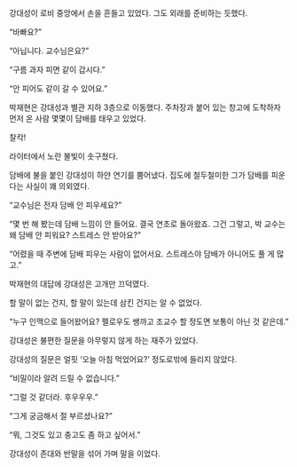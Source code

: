 강대성이 로비 중앙에서 손을 흔들고 있었다. 그도 외래를 준비하는 듯했다.

“바빠요?”

“아닙니다. 교수님은요?”

“구름 과자 피면 같이 갑시다.”

“안 피어도 같이 갈 수 있어요.”

박재현은 강대성과 별관 지하 3층으로 이동했다. 주차장과 붙어 있는 창고에 도착하자 먼저 온 사람 몇몇이 담배를 태우고 있었다.

찰칵!

라이터에서 노란 불빛이 솟구쳤다.

담배에 불을 붙인 강대성이 하얀 연기를 뿜어냈다. 집도에 철두철미한 그가 담배를 피운다는 사실이 꽤 의외였다.

“교수님은 전자 담배 안 피우세요?”

“몇 번 해 봤는데 담배 느낌이 안 들어요. 결국 연초로 돌아왔죠. 그건 그렇고, 박 교수는 왜 담배 안 피워요? 스트레스 안 받아요?”

“어렸을 때 주변에 담배 피우는 사람이 없어서요. 스트레스야 담배가 아니어도 풀 게 많고.”

박재현의 대답에 강대성은 고개만 끄덕였다.

할 말이 없는 건지, 할 말이 있는데 삼킨 건지는 알 수 없었다.

“누구 인맥으로 들어왔어요? 펠로우도 쌩까고 조교수 할 정도면 보통이 아닌 것 같은데.”

강대성은 불편한 질문을 아무렇지 않게 하는 재주가 있었다.

강대성의 질문은 얼핏 ‘오늘 아침 먹었어요?’ 정도로밖에 들리지 않았다.

“비밀이라 알려 드릴 수 없습니다.”

“그럴 것 같더라. 후우우우.”

“그게 궁금해서 절 부르셨나요?”

“뭐, 그것도 있고 충고도 좀 하고 싶어서.”

강대성이 존대와 반말을 섞어 가며 말을 이었다.